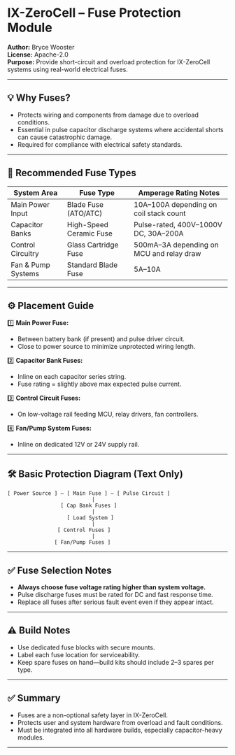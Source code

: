 # IX-ZeroCell – Fuse Protection Module

**Author:** Bryce Wooster  
**License:** Apache-2.0  
**Purpose:** Provide short-circuit and overload protection for IX-ZeroCell systems using real-world electrical fuses.

---

## 💡 Why Fuses?

- Protects wiring and components from damage due to overload conditions.  
- Essential in pulse capacitor discharge systems where accidental shorts can cause catastrophic damage.  
- Required for compliance with electrical safety standards.

---

## 🧱 Recommended Fuse Types

| System Area            | Fuse Type          | Amperage Rating Notes                        |
|-----------------------|--------------------|---------------------------------------------|
| Main Power Input      | Blade Fuse (ATO/ATC) | 10A–100A depending on coil stack count     |
| Capacitor Banks       | High-Speed Ceramic Fuse | Pulse-rated, 400V–1000V DC, 30A–200A       |
| Control Circuitry     | Glass Cartridge Fuse | 500mA–3A depending on MCU and relay draw    |
| Fan & Pump Systems    | Standard Blade Fuse | 5A–10A                                       |

---

## ⚙️ Placement Guide

1️⃣ **Main Power Fuse:**  
- Between battery bank (if present) and pulse driver circuit.  
- Close to power source to minimize unprotected wiring length.

2️⃣ **Capacitor Bank Fuses:**  
- Inline on each capacitor series string.  
- Fuse rating = slightly above max expected pulse current.

3️⃣ **Control Circuit Fuses:**  
- On low-voltage rail feeding MCU, relay drivers, fan controllers.

4️⃣ **Fan/Pump System Fuses:**  
- Inline on dedicated 12V or 24V supply rail.

---

## 🛠️ Basic Protection Diagram (Text Only)

```
[ Power Source ] — [ Main Fuse ] — [ Pulse Circuit ]
                           |
                 [ Cap Bank Fuses ]
                           |
                   [ Load System ]
                           |
                [ Control Fuses ]
                           |
               [ Fan/Pump Fuses ]
```

---

## ✅ Fuse Selection Notes

- **Always choose fuse voltage rating higher than system voltage.**  
- Pulse discharge fuses must be rated for DC and fast response time.  
- Replace all fuses after serious fault event even if they appear intact.

---

## ⚠️ Build Notes

- Use dedicated fuse blocks with secure mounts.  
- Label each fuse location for serviceability.  
- Keep spare fuses on hand—build kits should include 2–3 spares per type.

---

## ✅ Summary

- Fuses are a non-optional safety layer in IX-ZeroCell.  
- Protects user and system hardware from overload and fault conditions.  
- Must be integrated into all hardware builds, especially capacitor-heavy modules.

---

